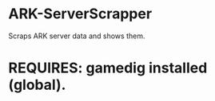 # ARK-ServerScrapper
Scraps ARK server data and shows them.

# REQUIRES: gamedig installed (global).